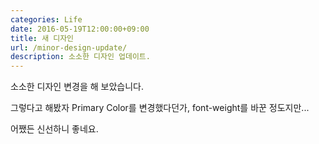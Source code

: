 ```yaml
---
categories: Life
date: 2016-05-19T12:00:00+09:00
title: 새 디자인
url: /minor-design-update/
description: 소소한 디자인 업데이트.
---
```


소소한 디자인 변경을 해 보았습니다.

그렇다고 해봤자 Primary Color를 변경했다던가, font-weight를 바꾼 정도지만...

어쨌든 신선하니 좋네요.
